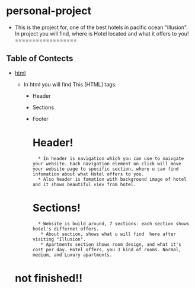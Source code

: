 # personal-project
 * This is the project for, one of the best hotels in pacific ocean "Illusion". In project you will find, where is Hotel located and what it offers to you!
==================
## Table of Contects 
* [html](https://github.com/Demetrusa/personal-project/blob/main/index.html)

    * In html you will find This [HTML] tags:
        * Header
        * Sections
        * Footer  

            # Header!
                * In header is navigation which you can use to naivgate your website. Each navigation element on click will move your website page to specific section, where u can find infomation about what Hotel offers to you.
                * Also header is fomation with background image of hotel and it shows beautiful viev from hotel.

            # Sections!
                * Website is build around, 7 sections: each section shows hotel's differnet offers.
                 * About section, shows what u will find  here after visiting "Illusion".
                 * Apartments section shows room design, and what it's cost per day. Hotel offers, you 3 kind of rooms. Normal, medium, and Luxury apartments. 

    # not finished!!